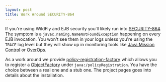 ```yaml
---
layout: post
title: Work Around SECURITY-864
---
```


If you're using WildFly and EJB security you'll likely run into [SECURITY-864](https://issues.jboss.org/browse/SECURITY-864). The symptom is a `javax.naming.NameNotFoundException` happening on every EJB invocation. You won't see them in your logs unless you're using the `TRACE` log level but they will show up in monitoring tools like [Java Mission Control](http://www.oracle.com/technetwork/java/javaseproducts/mission-control/java-mission-control-1998576.html) or [OverOps](https://www.overops.com).

As a work around we provide [policy-registration-factory](https://github.com/marschall/policy-registration-factory) which allows you to register a [ObjectFactory](https://docs.oracle.com/javase/8/docs/api/javax/naming/spi/ObjectFactory.html) under `java:/policyRegistration`. You have the choice between a real one and a stub one. The project pages goes into details about the installation.

